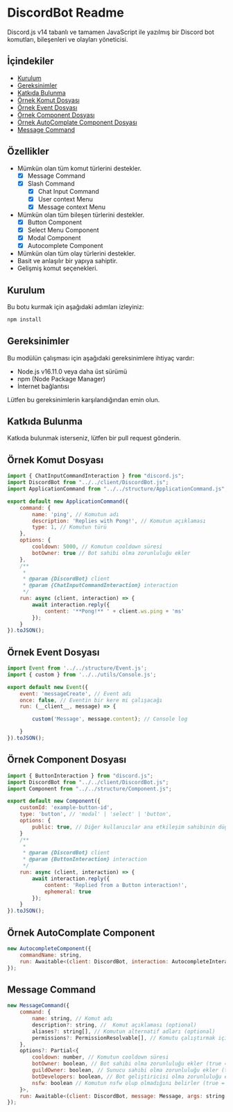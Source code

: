 # DiscordBot Readme

Discord.js v14 tabanlı ve tamamen JavaScript ile yazılmış bir Discord bot komutları, bileşenleri ve olayları yöneticisi. 

## İçindekiler
- [Kurulum](#kurulum)
- [Gereksinimler](#gereksinimler)
- [Katkıda Bulunma](#katkıda-bulunma)
- [Örnek Komut Dosyası](#örnek-komut-dosyası)
- [Örnek Event Dosyası](#örnek-event-dosyası)
- [Örnek Component Dosyası](#örnek-component-dosyası)
- [Örnek AutoComplate Component Dosyası](#örnek-autocomplate-component-dosyası)
- [Message Command](#message-command)

## Özellikler
- Mümkün olan tüm komut türlerini destekler.
  - [x] Message Command
  - [x] Slash Command
    - [x] Chat Input Command
    - [x] User context Menu
    - [x] Message context Menu

- Mümkün olan tüm bileşen türlerini destekler.
  - [x] Button Component
  - [x] Select Menu Component
  - [x] Modal Component
  - [x] Autocomplete Component

- Mümkün olan tüm olay türlerini destekler.
- Basit ve anlaşılır bir yapıya sahiptir.
- Gelişmiş komut seçenekleri.


## Kurulum
Bu botu kurmak için aşağıdaki adımları izleyiniz:

```bash
npm install
```

## Gereksinimler

Bu modülün çalışması için aşağıdaki gereksinimlere ihtiyaç vardır:

- Node.js v16.11.0 veya daha üst sürümü
- npm (Node Package Manager)
- İnternet bağlantısı

Lütfen bu gereksinimlerin karşılandığından emin olun.



## Katkıda Bulunma
Katkıda bulunmak isterseniz, lütfen bir pull request gönderin.

## Örnek Komut Dosyası
```js
import { ChatInputCommandInteraction } from "discord.js";
import DiscordBot from "../../client/DiscordBot.js";
import ApplicationCommand from "../../structure/ApplicationCommand.js";

export default new ApplicationCommand({
    command: {
        name: 'ping', // Komutun adı
        description: 'Replies with Pong!', // Komutun açıklaması
        type: 1, // Komutun türü
    },
    options: {
        cooldown: 5000, // Komutun cooldown süresi
        botOwner: true // Bot sahibi olma zorunluluğu ekler
    },
    /**
     * 
     * @param {DiscordBot} client 
     * @param {ChatInputCommandInteraction} interaction 
     */
    run: async (client, interaction) => {
        await interaction.reply({
            content: '**Pong!** ' + client.ws.ping + 'ms'
        });
    }
}).toJSON();
```

## Örnek Event Dosyası
```js
import Event from '../../structure/Event.js';
import { custom } from '../../utils/Console.js';

export default new Event({
    event: 'messageCreate', // Event adı
    once: false, // Eventin bir kere mi çalışacağı
    run: (__client__, message) => {

        custom('Message', message.content); // Console log

    }
}).toJSON();
```

## Örnek Component Dosyası
```js
import { ButtonInteraction } from "discord.js";
import DiscordBot from "../../client/DiscordBot.js";
import Component from "../../structure/Component.js";

export default new Component({
    customId: 'example-button-id',
    type: 'button', // 'modal' | 'select' | 'button',
    options: {
        public: true, // Diğer kullanıcılar ana etkileşim sahibinin düğmesini/seçimini kullanabilir mi? (true = evet, false = hayır)
    }
    /**
     * 
     * @param {DiscordBot} client 
     * @param {ButtonInteraction} interaction 
     */
    run: async (client, interaction) => {
        await interaction.reply({
            content: 'Replied from a Button interaction!',
            ephemeral: true
        });
    }
}).toJSON();
```

## Örnek AutoComplate Component
```js
new AutocompleteComponent({
    commandName: string,
    run: Awaitable<(client: DiscordBot, interaction: AutocompleteInteraction) => void>
});
```

## Message Command
```js
new MessageCommand({
    command: {
        name: string, // Komut adı
        description?: string, //  Komut açıklaması (optional)
        aliases?: string[], // Komutun alternatif adları (optional)
        permissions?: PermissionResolvable[], // Komutu çalıştırmak için gereken izinler (optional)
    },
    options?: Partial<{
        cooldown: number, // Komutun cooldown süresi
        botOwner: boolean, // Bot sahibi olma zorunluluğu ekler (true = evet, false = hayır)
        guildOwner: boolean, // Sunucu sahibi olma zorunluluğu ekler (true = evet, false = hayır)
        botDevelopers: boolean, // Bot geliştiricisi olma zorunluluğu ekler (true = evet, false = hayır)
        nsfw: boolean // Komutun nsfw olup olmadığını belirler (true = evet, false = hayır)
    }>,
    run: Awaitable<(client: DiscordBot, message: Message, args: string[]) => void> // Komutun çalıştırılacağı fonksiyon
});
```